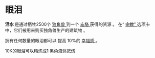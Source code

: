 # 眼泪
  <p>
    <strong>
          泪水
    </strong>
        是通过牺牲2500个
    <a href="#unicorns">
          独角兽
    </a>
        到一个
    <a href="#Buildings#Ziggurat">
          庙塔
    </a>
        获得的资源
        。
        在“
    <a href="?file=001-猫咪百科/03-科学/01-科学#宗教">
          宗教”
    </a>
        选项卡
        中，它们被用来购买独角兽生产的建筑物
        。
  </p>
  <p>
        拥有任何数量的眼泪都可以
        提高
        10%的
    <a href="#Happiness">
          幸福感
    </a>
        。
  </p>
  <p>
        10K的眼泪可以精炼成1
    <a href="#Sorrow">
          黑色液体悲伤
    </a>
  </p>
  <p style="float:right;margin:6px">
  </p>
</td>